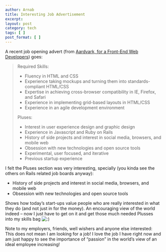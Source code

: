 ```yaml
---
author: Arnab
title: Interesting Job Advertisement
excerpt:
layout: post
category: tech
tags: [ ]
post_format: [ ]
---
```

A recent job opening advert (from [Aardvark, for a Front-End Web Developers][1]) goes:

> Required Skills:
> * Fluency in HTML and CSS
> * Experience taking mockups and turning them into standards-compliant HTML/CSS
> * Expertise in achieving cross-browser compatibility in IE, Firefox, and Safari
> * Experience in implementing grid-based layouts in HTML/CSS
> * Experience in an agile development environment
>
> Pluses:
> * Interest in user experience design and graphic design
> * Experience in Javascript and Ruby on Rails
> * History of side projects and interest in social media, browsers, and mobile web
> * Obsession with new technologies and open source tools
> * Experimental, user focused, and iterative
> * Previous startup experience

I felt the Pluses section was very interesting, specially (you kinda see the others on Rails related job boards anyway):
* History of side projects and interest in social media, browsers, and mobile web
* Obsession with new technologies and open source tools

Shows how today’s start-ups value people who are really interested in what they do (and not just in for the money). An encouraging view of the world indeed – now I just have to get on it and get those much needed Plusses into my skills bag ![:)][2]

Note to my employers, friends, well wishers and anyone else interested: This does not mean I am looking for a job! I love the job I have right now and am just happy to see the importance of “passion” in the world’s view of an ideal employee increasing!

 [1]: http://vark.com/jobs#feeng
 [2]: http://www.arnab-deka.com/posts/wp-includes/images/smilies/icon_smile.gif